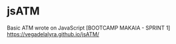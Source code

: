 # jsATM
Basic ATM wrote on JavaScript 
[BOOTCAMP MAKAIA - SPRINT 1]
https://vegadelalyra.github.io/jsATM/
